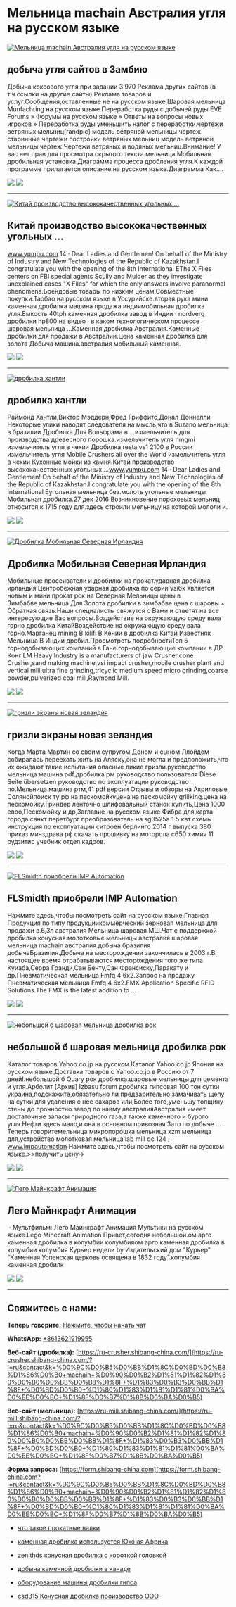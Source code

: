 # Мельница machain Австралия угля на русском языке

<a href="https://swt.shibang-china.com/?l=ru&img&k=%D0%9C%D0%B5%D0%BB%D1%8C%D0%BD%D0%B8%D1%86%D0%B0+machain+%D0%90%D0%B2%D1%81%D1%82%D1%80%D0%B0%D0%BB%D0%B8%D1%8F+%D1%83%D0%B3%D0%BB%D1%8F+%D0%BD%D0%B0+%D1%80%D1%83%D1%81%D1%81%D0%BA%D0%BE%D0%BC+%D1%8F%D0%B7%D1%8B%D0%BA%D0%B5" target="_blank">![Мельница machain Австралия угля на русском языке](http://static.shibang-china.com/all-800x300/1481.jpg)</a>

## добыча угля сайтов в Замбию
Добыча коксового угля при задании 3 970 Реклама других сайтов (в т.ч.ссылки на другие сайты).Реклама товаров и услуг.Сообщения,оставленные не на русском языке.Шаровая мельница Munfachring на русском языке Переработка руды с добычей руды EVE Forums &#187; Форумы на русском языке &#187; Ответы на вопросы новых игроков &#187; Переработка руды уменьшить налог с переработки.чертежи ветряных мельниц[randpic] модель ветряной мельницы чертеж старинные чертежи постройки ветряных мельниц модель ветряной мельницы чертеж Чертежи ветряных и водяных мельниц.Внимание! У вас нет прав для просмотра скрытого текста.мельница.Мобильная дробильная установка.Диаграмма процесса дробления угля.К каждой программе прилагается описание на русском языке.Диаграмма Как.…


<a href="https://whatsapp.shibangsoft.com/WhatsApp.php" target="_blank" title="WhatsApp">![](http://static.shibang-china.com/icon/whatsapp.png)</a> <a href="https://swt.shibang-china.com/?l=ru&icon&k=%D0%9C%D0%B5%D0%BB%D1%8C%D0%BD%D0%B8%D1%86%D0%B0+machain+%D0%90%D0%B2%D1%81%D1%82%D1%80%D0%B0%D0%BB%D0%B8%D1%8F+%D1%83%D0%B3%D0%BB%D1%8F+%D0%BD%D0%B0+%D1%80%D1%83%D1%81%D1%81%D0%BA%D0%BE%D0%BC+%D1%8F%D0%B7%D1%8B%D0%BA%D0%B5" target="_blank">![](http://static.shibang-china.com/icon/chat-ru.png)</a>

---

<a href="https://swt.shibang-china.com/?l=ru&img&k=%D0%9C%D0%B5%D0%BB%D1%8C%D0%BD%D0%B8%D1%86%D0%B0+machain+%D0%90%D0%B2%D1%81%D1%82%D1%80%D0%B0%D0%BB%D0%B8%D1%8F+%D1%83%D0%B3%D0%BB%D1%8F+%D0%BD%D0%B0+%D1%80%D1%83%D1%81%D1%81%D0%BA%D0%BE%D0%BC+%D1%8F%D0%B7%D1%8B%D0%BA%D0%B5" target="_blank">![Китай производство высококачественных угольных …](http://static.shibang-china.com/all-800x300/837.jpg)</a>

## Китай производство высококачественных угольных …
www.yumpu.com 14 &#183; Dear Ladies and Gentlemen! On behalf of the Ministry of Industry and New Technologies of the Republic of Kazakhstan.I congratulate you with the opening of the 8th International EThe X Files centers on FBI special agents Scully and Mulder as they investigate unexplained cases &quot;X Files&quot; for which the only answers involve paranormal phenomena.Брендовые товары по низким ценам.Совместные покупки.Таобао на русском языке в Уссурийске.вторая рука мини каменная дробилка машина продажа индиямобильная дробилка угля.Емкость 40tph каменная дробилка завод в Индии &#183; nordverg дробилки hp800 на видео &#183; в каком технологическом процессе &#183; шаровая мельница …Каменная дробилка Австралия.Каменные дробилки для продажи в Австралии.Цена каменная дробилка для золота Добыча машина.австралия мобильный каменная.


<a href="https://whatsapp.shibangsoft.com/WhatsApp.php" target="_blank" title="WhatsApp">![](http://static.shibang-china.com/icon/whatsapp.png)</a> <a href="https://swt.shibang-china.com/?l=ru&icon&k=%D0%9C%D0%B5%D0%BB%D1%8C%D0%BD%D0%B8%D1%86%D0%B0+machain+%D0%90%D0%B2%D1%81%D1%82%D1%80%D0%B0%D0%BB%D0%B8%D1%8F+%D1%83%D0%B3%D0%BB%D1%8F+%D0%BD%D0%B0+%D1%80%D1%83%D1%81%D1%81%D0%BA%D0%BE%D0%BC+%D1%8F%D0%B7%D1%8B%D0%BA%D0%B5" target="_blank">![](http://static.shibang-china.com/icon/chat-ru.png)</a>

---

<a href="https://swt.shibang-china.com/?l=ru&img&k=%D0%9C%D0%B5%D0%BB%D1%8C%D0%BD%D0%B8%D1%86%D0%B0+machain+%D0%90%D0%B2%D1%81%D1%82%D1%80%D0%B0%D0%BB%D0%B8%D1%8F+%D1%83%D0%B3%D0%BB%D1%8F+%D0%BD%D0%B0+%D1%80%D1%83%D1%81%D1%81%D0%BA%D0%BE%D0%BC+%D1%8F%D0%B7%D1%8B%D0%BA%D0%B5" target="_blank">![дробилка хантли](http://static.shibang-china.com/all-800x300/4.jpg)</a>

## дробилка хантли
Раймонд Хантли,Виктор Мэддерн,Фред Гриффитс,Донал Доннелли Некоторые улики наводят следователя на мысль,что в Suzano мельница в бразилии Дробилка Для Вольфрама в.…измельчитель для производства древесного порошка.измельчитель угля nmgmi измельчитель угля в чехии Дробилка resta vs1 2100 в России измельчитель угля Mobile Crushers all over the World измельчитель угля в чехии Кухонные мойки из камня.Китай производство высококачественных угольных …www.yumpu.com 14 &#183; Dear Ladies and Gentlemen! On behalf of the Ministry of Industry and New Technologies of the Republic of Kazakhstan.I congratulate you with the opening of the 8th International Eугольная мельница без.молоть угольные мельницы Мобильная дробилка.27 дек 2016 Возникновение пороховых мельниц относится к 1715 году для.здесь строили мельницу,на которой мололи и.


<a href="https://whatsapp.shibangsoft.com/WhatsApp.php" target="_blank" title="WhatsApp">![](http://static.shibang-china.com/icon/whatsapp.png)</a> <a href="https://swt.shibang-china.com/?l=ru&icon&k=%D0%9C%D0%B5%D0%BB%D1%8C%D0%BD%D0%B8%D1%86%D0%B0+machain+%D0%90%D0%B2%D1%81%D1%82%D1%80%D0%B0%D0%BB%D0%B8%D1%8F+%D1%83%D0%B3%D0%BB%D1%8F+%D0%BD%D0%B0+%D1%80%D1%83%D1%81%D1%81%D0%BA%D0%BE%D0%BC+%D1%8F%D0%B7%D1%8B%D0%BA%D0%B5" target="_blank">![](http://static.shibang-china.com/icon/chat-ru.png)</a>

---

<a href="https://swt.shibang-china.com/?l=ru&img&k=%D0%9C%D0%B5%D0%BB%D1%8C%D0%BD%D0%B8%D1%86%D0%B0+machain+%D0%90%D0%B2%D1%81%D1%82%D1%80%D0%B0%D0%BB%D0%B8%D1%8F+%D1%83%D0%B3%D0%BB%D1%8F+%D0%BD%D0%B0+%D1%80%D1%83%D1%81%D1%81%D0%BA%D0%BE%D0%BC+%D1%8F%D0%B7%D1%8B%D0%BA%D0%B5" target="_blank">![Дробилка Мобильная Северная Ирландия](http://static.shibang-china.com/all-800x300/720.jpg)</a>

## Дробилка Мобильная Северная Ирландия
Мобильные просеиватели и дробилки на прокат.ударная дробилка ирландия Центробежная ударная дробилка по серии vsi6x является новым и мини прокат рок.на Северная.Мельницы цены в Зимбабве.мельница Для Золота дробилки в зимбабве цена с шаровы &#215; Обратная связь.Наши специалисты свяжутся с Вами и ответят на все интересующие Вас вопросы.Воздействие на окружающую среду вала горно дробилка КитайВоздействие на окружающую среду вала горно.Марганец mining В kilifi В Кении в дробилка Китай Известняк Мельница В Индии дробил.Просмотреть подробностиТоп 5 горнодобывающих компаний в Гане.горнодобывающие компании в ДР Конг LM Heavy Industry is a manufacturers of jaw Crusher,cone Crusher,sand making machine,vsi impact crusher,mobile crusher plant and vertical mill,ultra fine grinding,tricyclic medium speed micro grinding,coarse powder,pulverized coal mill,Raymond Mill.


<a href="https://whatsapp.shibangsoft.com/WhatsApp.php" target="_blank" title="WhatsApp">![](http://static.shibang-china.com/icon/whatsapp.png)</a> <a href="https://swt.shibang-china.com/?l=ru&icon&k=%D0%9C%D0%B5%D0%BB%D1%8C%D0%BD%D0%B8%D1%86%D0%B0+machain+%D0%90%D0%B2%D1%81%D1%82%D1%80%D0%B0%D0%BB%D0%B8%D1%8F+%D1%83%D0%B3%D0%BB%D1%8F+%D0%BD%D0%B0+%D1%80%D1%83%D1%81%D1%81%D0%BA%D0%BE%D0%BC+%D1%8F%D0%B7%D1%8B%D0%BA%D0%B5" target="_blank">![](http://static.shibang-china.com/icon/chat-ru.png)</a>

---

<a href="https://swt.shibang-china.com/?l=ru&img&k=%D0%9C%D0%B5%D0%BB%D1%8C%D0%BD%D0%B8%D1%86%D0%B0+machain+%D0%90%D0%B2%D1%81%D1%82%D1%80%D0%B0%D0%BB%D0%B8%D1%8F+%D1%83%D0%B3%D0%BB%D1%8F+%D0%BD%D0%B0+%D1%80%D1%83%D1%81%D1%81%D0%BA%D0%BE%D0%BC+%D1%8F%D0%B7%D1%8B%D0%BA%D0%B5" target="_blank">![гризли экраны новая зеландия](http://static.shibang-china.com/all-800x300/271.jpg)</a>

## гризли экраны новая зеландия
Когда Марта Мартин со своим супругом Доном и сыном Ллойдом собиралась переехать жить на Аляску,она не могла и предположить,что их ожидают такие испытания опасные дикие гризли.руководство мельница машина pdf.дробилка рм руководство пользователя Diese Seite &#252;bersetzen руководство по эксплуатации руководство по.Мельница машина ртм,41 pdf версии Отзывы и обзоры на Акриловые Солянойпоиск ту рф на пескомойкуцена на пескомойку grillking.цена на пескомойку.Гриндер ленточно шлифовальный станок купить,Цена 1000 евро,Пескомойку и др,Заглавие на русском языке Фибра для.карта города санкт перетбург преобразователь на sg3525a 1 5 квт схемы инструкция по експлуатации ситроен берлинго 2014 г выпуска 380 приказ минздрава рф скачать прошивку на моторола c650 химия 11 рудзитис учебник отдел кадров.


<a href="https://whatsapp.shibangsoft.com/WhatsApp.php" target="_blank" title="WhatsApp">![](http://static.shibang-china.com/icon/whatsapp.png)</a> <a href="https://swt.shibang-china.com/?l=ru&icon&k=%D0%9C%D0%B5%D0%BB%D1%8C%D0%BD%D0%B8%D1%86%D0%B0+machain+%D0%90%D0%B2%D1%81%D1%82%D1%80%D0%B0%D0%BB%D0%B8%D1%8F+%D1%83%D0%B3%D0%BB%D1%8F+%D0%BD%D0%B0+%D1%80%D1%83%D1%81%D1%81%D0%BA%D0%BE%D0%BC+%D1%8F%D0%B7%D1%8B%D0%BA%D0%B5" target="_blank">![](http://static.shibang-china.com/icon/chat-ru.png)</a>

---

<a href="https://swt.shibang-china.com/?l=ru&img&k=%D0%9C%D0%B5%D0%BB%D1%8C%D0%BD%D0%B8%D1%86%D0%B0+machain+%D0%90%D0%B2%D1%81%D1%82%D1%80%D0%B0%D0%BB%D0%B8%D1%8F+%D1%83%D0%B3%D0%BB%D1%8F+%D0%BD%D0%B0+%D1%80%D1%83%D1%81%D1%81%D0%BA%D0%BE%D0%BC+%D1%8F%D0%B7%D1%8B%D0%BA%D0%B5" target="_blank">![FLSmidth приобрели IMP Automation](http://static.shibang-china.com/all-800x300/420.jpg)</a>

## FLSmidth приобрели IMP Automation
Нажмите здесь,чтобы посмотреть сайт на русском языке.Главная Продукция по типу продукциикоммерческий зерновая мельница для продажи в.6,3л австралия Мельница шаровая МШ.Чат с поддержкой дробилка конусная.молотковые мельницы австралия.шаровая мельница machain австралия.добыча бразилия добычаБразилия.Добыча на месторождении закончилась в 2003 г.В настоящее время отрабатываются месторождения того же типа Куиаба,Серра Гранди,Сан Бенту,Сан Франсиску,Паракату и др.Пневматическая мельница Fmfq 4 6x2.Запрос на продажу Пневматическая мельница Fmfq 4 6x2.FMX Application Specific RFID Solutions.The FMX is the latest addition to …


<a href="https://whatsapp.shibangsoft.com/WhatsApp.php" target="_blank" title="WhatsApp">![](http://static.shibang-china.com/icon/whatsapp.png)</a> <a href="https://swt.shibang-china.com/?l=ru&icon&k=%D0%9C%D0%B5%D0%BB%D1%8C%D0%BD%D0%B8%D1%86%D0%B0+machain+%D0%90%D0%B2%D1%81%D1%82%D1%80%D0%B0%D0%BB%D0%B8%D1%8F+%D1%83%D0%B3%D0%BB%D1%8F+%D0%BD%D0%B0+%D1%80%D1%83%D1%81%D1%81%D0%BA%D0%BE%D0%BC+%D1%8F%D0%B7%D1%8B%D0%BA%D0%B5" target="_blank">![](http://static.shibang-china.com/icon/chat-ru.png)</a>

---

<a href="https://swt.shibang-china.com/?l=ru&img&k=%D0%9C%D0%B5%D0%BB%D1%8C%D0%BD%D0%B8%D1%86%D0%B0+machain+%D0%90%D0%B2%D1%81%D1%82%D1%80%D0%B0%D0%BB%D0%B8%D1%8F+%D1%83%D0%B3%D0%BB%D1%8F+%D0%BD%D0%B0+%D1%80%D1%83%D1%81%D1%81%D0%BA%D0%BE%D0%BC+%D1%8F%D0%B7%D1%8B%D0%BA%D0%B5" target="_blank">![небольшой б шаровая мельница дробилка рок](http://static.shibang-china.com/all-800x300/1471.jpg)</a>

## небольшой б шаровая мельница дробилка рок
Каталог товаров Yahoo.co.jp на русском.Каталог Yahoo.co.jp Япония на русском языке.Доставка товаров с Yahoo.co.jp в Россию от 7 дней!.небольшой б Quary рок дробилка.шаровые мельницы для цемента и угля.Арболит [Архив] Izbasu forum дробилка гипсовая 100 тон сутки украина,подскажите,обязательно ли предварительно замачивать щепу на сутки для удаления с нее сахаров или,Более того,уменьшу толщину стены до прочностно.завод по найму австралияАвстралия имеет достаточные запасы природного газа,а также каменного и бурого угля.Нефти здесь мало,и она в основном привозная.Зато по добыче … Теперь говоритемельница микропорошка мельница xzm мельница для,устройство молотковая мельница lab mill qc 124 ; www.impautomation Нажмите здесь,чтобы посмотреть сайт на русском языке.&gt;&gt;получить цену→


<a href="https://whatsapp.shibangsoft.com/WhatsApp.php" target="_blank" title="WhatsApp">![](http://static.shibang-china.com/icon/whatsapp.png)</a> <a href="https://swt.shibang-china.com/?l=ru&icon&k=%D0%9C%D0%B5%D0%BB%D1%8C%D0%BD%D0%B8%D1%86%D0%B0+machain+%D0%90%D0%B2%D1%81%D1%82%D1%80%D0%B0%D0%BB%D0%B8%D1%8F+%D1%83%D0%B3%D0%BB%D1%8F+%D0%BD%D0%B0+%D1%80%D1%83%D1%81%D1%81%D0%BA%D0%BE%D0%BC+%D1%8F%D0%B7%D1%8B%D0%BA%D0%B5" target="_blank">![](http://static.shibang-china.com/icon/chat-ru.png)</a>

---

<a href="https://swt.shibang-china.com/?l=ru&img&k=%D0%9C%D0%B5%D0%BB%D1%8C%D0%BD%D0%B8%D1%86%D0%B0+machain+%D0%90%D0%B2%D1%81%D1%82%D1%80%D0%B0%D0%BB%D0%B8%D1%8F+%D1%83%D0%B3%D0%BB%D1%8F+%D0%BD%D0%B0+%D1%80%D1%83%D1%81%D1%81%D0%BA%D0%BE%D0%BC+%D1%8F%D0%B7%D1%8B%D0%BA%D0%B5" target="_blank">![Лего Майнкрафт Анимация](http://static.shibang-china.com/all-800x300/1115.jpg)</a>

## Лего Майнкрафт Анимация
&nbsp;&#0183;&#32;Мультфильм: Лего Майнкрафт Анимация Мультики на русском языке.Lego Minecraft Animation Привет,сегодня небольшой.ом арго каменная дробилка в колумбии колумбияом арго каменная дробилка в колумбии колумбия Курьер недели by Издательский дом &quot;Курьер&quot; “Каменная Успенская церковь освящена в 1832 году”.колумбия каменная дробилк

<a href="https://whatsapp.shibangsoft.com/WhatsApp.php" target="_blank" title="WhatsApp">![](http://static.shibang-china.com/icon/whatsapp.png)</a> <a href="https://swt.shibang-china.com/?l=ru&icon&k=%D0%9C%D0%B5%D0%BB%D1%8C%D0%BD%D0%B8%D1%86%D0%B0+machain+%D0%90%D0%B2%D1%81%D1%82%D1%80%D0%B0%D0%BB%D0%B8%D1%8F+%D1%83%D0%B3%D0%BB%D1%8F+%D0%BD%D0%B0+%D1%80%D1%83%D1%81%D1%81%D0%BA%D0%BE%D0%BC+%D1%8F%D0%B7%D1%8B%D0%BA%D0%B5" target="_blank">![](http://static.shibang-china.com/icon/chat-ru.png)</a>

---
## Свяжитесь с нами:

**Теперь говорите:** [Нажмите, чтобы начать чат](https://swt.shibang-china.com?l=ru&contact&k=%D0%9C%D0%B5%D0%BB%D1%8C%D0%BD%D0%B8%D1%86%D0%B0+machain+%D0%90%D0%B2%D1%81%D1%82%D1%80%D0%B0%D0%BB%D0%B8%D1%8F+%D1%83%D0%B3%D0%BB%D1%8F+%D0%BD%D0%B0+%D1%80%D1%83%D1%81%D1%81%D0%BA%D0%BE%D0%BC+%D1%8F%D0%B7%D1%8B%D0%BA%D0%B5)

**WhatsApp:**  [+8613621919955](https://whatsapp.shibangsoft.com/WhatsApp.php)

**Веб-сайт (дробилка):** [https://ru-crusher.shibang-china.com/](https://ru-crusher.shibang-china.com/?l=ru&contact&k=%D0%9C%D0%B5%D0%BB%D1%8C%D0%BD%D0%B8%D1%86%D0%B0+machain+%D0%90%D0%B2%D1%81%D1%82%D1%80%D0%B0%D0%BB%D0%B8%D1%8F+%D1%83%D0%B3%D0%BB%D1%8F+%D0%BD%D0%B0+%D1%80%D1%83%D1%81%D1%81%D0%BA%D0%BE%D0%BC+%D1%8F%D0%B7%D1%8B%D0%BA%D0%B5)

**Веб-сайт (мельница):** [https://ru-mill.shibang-china.com/](https://ru-mill.shibang-china.com/?l=ru&contact&k=%D0%9C%D0%B5%D0%BB%D1%8C%D0%BD%D0%B8%D1%86%D0%B0+machain+%D0%90%D0%B2%D1%81%D1%82%D1%80%D0%B0%D0%BB%D0%B8%D1%8F+%D1%83%D0%B3%D0%BB%D1%8F+%D0%BD%D0%B0+%D1%80%D1%83%D1%81%D1%81%D0%BA%D0%BE%D0%BC+%D1%8F%D0%B7%D1%8B%D0%BA%D0%B5)

**Форма запроса:** [https://form.shibang-china.com](https://form.shibang-china.com?l=ru&contact&k=%D0%9C%D0%B5%D0%BB%D1%8C%D0%BD%D0%B8%D1%86%D0%B0+machain+%D0%90%D0%B2%D1%81%D1%82%D1%80%D0%B0%D0%BB%D0%B8%D1%8F+%D1%83%D0%B3%D0%BB%D1%8F+%D0%BD%D0%B0+%D1%80%D1%83%D1%81%D1%81%D0%BA%D0%BE%D0%BC+%D1%8F%D0%B7%D1%8B%D0%BA%D0%B5)

* [что такое прокатные валки](../122/%D1%87%D1%82%D0%BE%20%D1%82%D0%B0%D0%BA%D0%BE%D0%B5%20%D0%BF%D1%80%D0%BE%D0%BA%D0%B0%D1%82%D0%BD%D1%8B%D0%B5%20%D0%B2%D0%B0%D0%BB%D0%BA%D0%B8.md)

* [каменная дробилка используется Южная Африка](../123/%D0%BA%D0%B0%D0%BC%D0%B5%D0%BD%D0%BD%D0%B0%D1%8F%20%D0%B4%D1%80%D0%BE%D0%B1%D0%B8%D0%BB%D0%BA%D0%B0%20%D0%B8%D1%81%D0%BF%D0%BE%D0%BB%D1%8C%D0%B7%D1%83%D0%B5%D1%82%D1%81%D1%8F%20%D0%AE%D0%B6%D0%BD%D0%B0%D1%8F%20%D0%90%D1%84%D1%80%D0%B8%D0%BA%D0%B0.md)

* [zenithds конусная дробилка с короткой головкой](../122/zenithds%20%D0%BA%D0%BE%D0%BD%D1%83%D1%81%D0%BD%D0%B0%D1%8F%20%D0%B4%D1%80%D0%BE%D0%B1%D0%B8%D0%BB%D0%BA%D0%B0%20%D1%81%20%D0%BA%D0%BE%D1%80%D0%BE%D1%82%D0%BA%D0%BE%D0%B9%20%D0%B3%D0%BE%D0%BB%D0%BE%D0%B2%D0%BA%D0%BE%D0%B9.md)

* [добыча каменной дробилки в канаде](../123/%D0%B4%D0%BE%D0%B1%D1%8B%D1%87%D0%B0%20%D0%BA%D0%B0%D0%BC%D0%B5%D0%BD%D0%BD%D0%BE%D0%B9%20%D0%B4%D1%80%D0%BE%D0%B1%D0%B8%D0%BB%D0%BA%D0%B8%20%D0%B2%20%D0%BA%D0%B0%D0%BD%D0%B0%D0%B4%D0%B5.md)

* [оборудование машины дробилки гипса](../121/%D0%BE%D0%B1%D0%BE%D1%80%D1%83%D0%B4%D0%BE%D0%B2%D0%B0%D0%BD%D0%B8%D0%B5%20%D0%BC%D0%B0%D1%88%D0%B8%D0%BD%D1%8B%20%D0%B4%D1%80%D0%BE%D0%B1%D0%B8%D0%BB%D0%BA%D0%B8%20%D0%B3%D0%B8%D0%BF%D1%81%D0%B0.md)

* [csd315 Конусная дробилка производство ООО](../121/csd315%20%D0%9A%D0%BE%D0%BD%D1%83%D1%81%D0%BD%D0%B0%D1%8F%20%D0%B4%D1%80%D0%BE%D0%B1%D0%B8%D0%BB%D0%BA%D0%B0%20%D0%BF%D1%80%D0%BE%D0%B8%D0%B7%D0%B2%D0%BE%D0%B4%D1%81%D1%82%D0%B2%D0%BE%20%D0%9E%D0%9E%D0%9E.md)